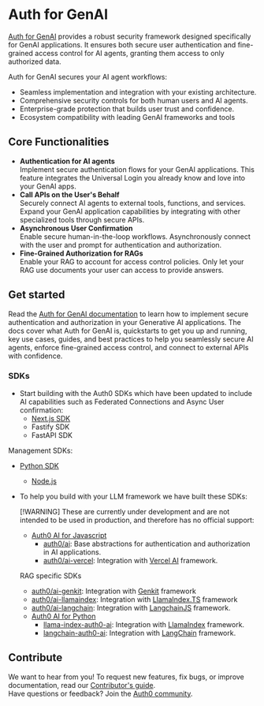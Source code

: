   # Auth for GenAI

[Auth for GenAI](http://auth0.com/ai) provides a robust security framework designed specifically for GenAI applications. It ensures both secure user authentication and fine-grained access control for AI agents, granting them access to only authorized data.

Auth for GenAI secures your AI agent workflows:

* Seamless implementation and integration with your existing architecture.  
* Comprehensive security controls for both human users and AI agents.  
* Enterprise-grade protection that builds user trust and confidence.  
* Ecosystem compatibility with leading GenAI frameworks and tools

## Core Functionalities

* **Authentication for AI agents**  
  Implement secure authentication flows for your GenAI applications. This feature integrates the Universal Login you already know and love into your GenAI apps.  
* **Call APIs on the User's Behalf**  
  Securely connect AI agents to external tools, functions, and services. Expand your GenAI application capabilities by integrating with other specialized tools through secure APIs.  
* **Asynchronous User Confirmation**  
  Enable secure human-in-the-loop workflows. Asynchronously connect with the user and prompt for authentication and authorization.  
* **Fine-Grained Authorization for RAGs**  
  Enable your RAG to account for access control policies. Only let your RAG use documents your user can access to provide answers.

## Get started

Read the [Auth for GenAI documentation](http://auth0.com/ai/docs) to learn how to implement secure authentication and authorization in your Generative AI applications. The docs cover what Auth for GenAI is, quickstarts to get you up and running, key use cases, guides, and best practices to help you seamlessly secure AI agents, enforce fine-grained access control, and connect to external APIs with confidence.

### SDKs

* Start building with the Auth0 SDKs which have been updated to include AI capabilities such as Federated Connections and Async User confirmation:  
  * [Next.js SDK](https://github.com/auth0/nextjs-auth0)  
  * Fastify SDK  
  * FastAPI SDK  
    

Management SDKs:

* [Python SDK](https://github.com/auth0/auth0-python)  
  * [Node.js](https://github.com/auth0/node-auth0)  
      
* To help you build with your LLM framework we have built these SDKs:  
    
  \[\!WARNING\] These are currently under development and are not intended to be used in production, and therefore has no official support:  
  * [Auth0 AI for Javascript](https://github.com/auth0-lab/auth0-ai-js)  
    * [auth0/ai](https://github.com/auth0-lab/auth0-ai-js/tree/main/packages/ai): Base abstractions for authentication and authorization in AI applications.  
    * [auth0/ai-vercel](https://github.com/auth0-lab/auth0-ai-js/tree/main/packages/ai-vercel): Integration with [Vercel AI](https://sdk.vercel.ai/) framework.

  RAG specific SDKs

    * [auth0/ai-genkit](https://github.com/auth0-lab/auth0-ai-js/tree/main/packages/ai-genkit): Integration with [Genkit](https://firebase.google.com/docs/genkit) framework  
    * [auth0/ai-llamaindex](https://github.com/auth0-lab/auth0-ai-js/tree/main/packages/ai-llamaindex): Integration with [LlamaIndex.TS](https://ts.llamaindex.ai/) framework  
    * [auth0/ai-langchain](https://github.com/auth0-lab/auth0-ai-js/tree/main/packages/ai-langchain): Integration with [LangchainJS](https://js.langchain.com/docs/introduction/) framework.  
  * [Auth0 AI for Python](https://github.com/auth0-lab/auth0-ai-python)  
    * [llama-index-auth0-ai](https://github.com/auth0-lab/auth0-ai-python/blob/main/packages/llama-index-auth0-ai): Integration with [LlamaIndex](https://docs.llamaindex.ai/en/stable/) framework.  
    * [langchain-auth0-ai](https://github.com/auth0-lab/auth0-ai-python/blob/main/packages/langchain-auth0-ai): Integration with [LangChain](https://python.langchain.com/docs/tutorials/) framework.

## Contribute

We want to hear from you\! To request new features, fix bugs, or improve documentation, read our [Contributor's guide](https://github.com/auth0/open-source-template/blob/master/GENERAL-CONTRIBUTING.md).  
Have questions or feedback? Join the [Auth0 community](https://community.auth0.com/).  
